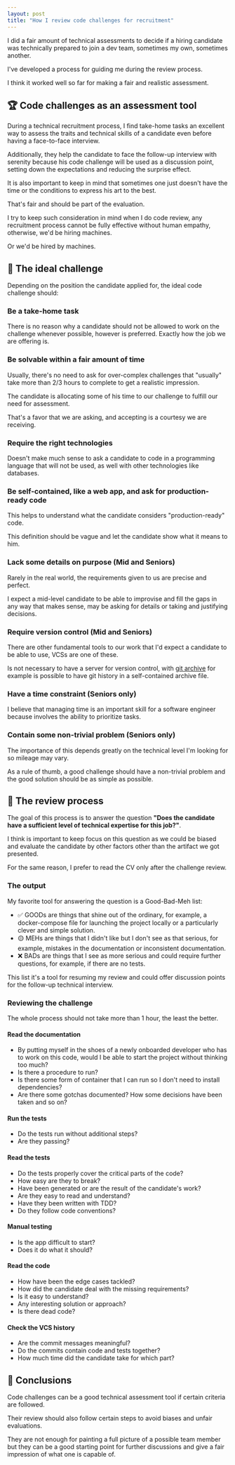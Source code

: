 ```yaml
---
layout: post
title: "How I review code challenges for recruitment"
---
```


I did a fair amount of technical assessments to decide if a hiring candidate was technically prepared to join a dev team, sometimes my own, sometimes another.

I've developed a process for guiding me during the review process.

I think it worked well so far for making a fair and realistic assessment.

## 🏆 Code challenges as an assessment tool

During a technical recruitment process, I find take-home tasks an excellent way to assess the traits and technical skills of a candidate even before having a face-to-face interview.

Additionally, they help the candidate to face the follow-up interview with serenity because his code challenge will be used as a discussion point, setting down the expectations and reducing the surprise effect.

It is also important to keep in mind that sometimes one just doesn't have the time or the conditions to express his art to the best.

That's fair and should be part of the evaluation.

I try to keep such consideration in mind when I do code review, any recruitment process cannot be fully effective without human empathy, otherwise, we'd be hiring machines.

Or we'd be hired by machines.

## 🌟 The ideal challenge

Depending on the position the candidate applied for, the ideal code challenge should:

### Be a take-home task

There is no reason why a candidate should not be allowed to work on the challenge whenever possible, however is preferred. Exactly how the job we are offering is.

### Be solvable within a fair amount of time

Usually, there's no need to ask for over-complex challenges that "usually" take more than 2/3 hours to complete to get a realistic impression.

The candidate is allocating some of his time to our challenge to fulfill our need for assessment.

That's a favor that we are asking, and accepting is a courtesy we are receiving.

### Require the right technologies

Doesn't make much sense to ask a candidate to code in a programming language that will not be used, as well with other technologies like databases.

### Be self-contained, like a web app, and ask for production-ready code

This helps to understand what the candidate considers "production-ready" code.

This definition should be vague and let the candidate show what it means to him.

### Lack some details on purpose (Mid and Seniors)

Rarely in the real world, the requirements given to us are precise and perfect.

I expect a mid-level candidate to be able to improvise and fill the gaps in any way that makes sense, may be asking for details or taking and justifying decisions.

### Require version control (Mid and Seniors)

There are other fundamental tools to our work that I'd expect a candidate to be able to use, VCSs are one of these.

Is not necessary to have a server for version control, with [git archive](https://git-scm.com/docs/git-archive) for example is possible to have git history in a self-contained archive file.

### Have a time constraint (Seniors only)

I believe that managing time is an important skill for a software engineer because involves the ability to prioritize tasks.

### Contain some non-trivial problem (Seniors only)

The importance of this depends greatly on the technical level I'm looking for so mileage may vary.

As a rule of thumb, a good challenge should have a non-trivial problem and the good solution should be as simple as possible.

## 📝 The review process

The goal of this process is to answer the question __"Does the candidate have a sufficient level of technical expertise for this job?"__.

I think is important to keep focus on this question as we could be biased and evaluate the candidate by other factors other than the artifact we got presented.

For the same reason, I prefer to read the CV only after the challenge review.

### The output

My favorite tool for answering the question is a Good-Bad-Meh list:

- ✅ GOODs are things that shine out of the ordinary, for example, a docker-compose file for launching the project locally or a particularly clever and simple solution.
- 🟡 MEHs are things that I didn't like but I don't see as that serious, for example, mistakes in the documentation or inconsistent documentation.
- ❌ BADs are things that I see as more serious and could require further questions, for example, if there are no tests.

This list it's a tool for resuming my review and could offer discussion points for the follow-up technical interview.

### Reviewing the challenge

The whole process should not take more than 1 hour, the least the better.

#### Read the documentation

- By putting myself in the shoes of a newly onboarded developer who has to work on this code, would I be able to start the project without thinking too much?
- Is there a procedure to run?
- Is there some form of container that I can run so I don't need to install dependencies?
- Are there some gotchas documented? How some decisions have been taken and so on?

#### Run the tests

- Do the tests run without additional steps?
- Are they passing?

#### Read the tests

- Do the tests properly cover the critical parts of the code?
- How easy are they to break?
- Have been generated or are the result of the candidate's work?
- Are they easy to read and understand?
- Have they been written with TDD?
- Do they follow code conventions?

#### Manual testing

- Is the app difficult to start?
- Does it do what it should?

#### Read the code

- How have been the edge cases tackled?
- How did the candidate deal with the missing requirements?
- Is it easy to understand?
- Any interesting solution or approach?
- Is there dead code?

#### Check the VCS history

- Are the commit messages meaningful?
- Do the commits contain code and tests together?
- How much time did the candidate take for which part?

## 🚀 Conclusions

Code challenges can be a good technical assessment tool if certain criteria are followed.

Their review should also follow certain steps to avoid biases and unfair evaluations.

They are not enough for painting a full picture of a possible team member but they can be a good starting point for further discussions and give a fair impression of what one is capable of.
